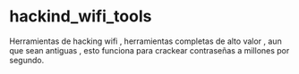 # hackind_wifi_tools
Herramientas de hacking wifi , herramientas completas de alto valor , aun que sean antiguas , esto funciona para crackear contraseñas a millones por segundo.
